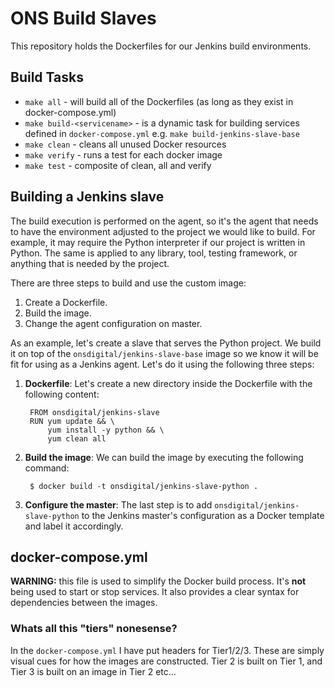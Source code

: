 # ONS Build Slaves


This repository holds the Dockerfiles for our Jenkins build environments.


## Build Tasks

* `make all` - will build all of the Dockerfiles (as long as they exist in docker-compose.yml)
* `make build-<servicename>` - is a dynamic task for building services defined in `docker-compose.yml` e.g. `make build-jenkins-slave-base`
* `make clean` - cleans all unused Docker resources
* `make verify` - runs a test for each docker image
* `make test` - composite of clean, all and verify


## Building a Jenkins slave
The build execution is performed on the agent, so it's the agent that needs to have the environment adjusted to the project we would like to build. For example, it may require the Python interpreter if our project is written in Python. The same is applied to any library, tool, testing framework, or anything that is needed by the project.


There are three steps to build and use the custom image:
1. Create a Dockerfile.
2. Build the image.
3. Change the agent configuration on master.

As an example, let's create a slave that serves the Python project. We build it on top of the `onsdigital/jenkins-slave-base` image so we know it will be fit for using as a Jenkins agent. Let's do it using the following three steps:

1. **Dockerfile**: Let's create a new directory inside the Dockerfile with the following content:

        FROM onsdigital/jenkins-slave
        RUN yum update && \
            yum install -y python && \
            yum clean all

2. **Build the image**: We can build the image by executing the following command:

        $ docker build -t onsdigital/jenkins-slave-python .

3. **Configure the master**: The last step is to add `onsdigital/jenkins-slave-python` to the Jenkins master's configuration as a Docker template and label it accordingly.


## docker-compose.yml

**WARNING:** this file is used to simplify the Docker build process. It's **not** being used to start or stop services. It also provides a clear syntax for dependencies between the images.

### Whats all this "tiers" nonesense?

In the `docker-compose.yml` I have put headers for Tier1/2/3. These are simply visual cues for how the images are constructed. Tier 2 is built on Tier 1, and Tier 3 is built on an image in Tier 2 etc...
